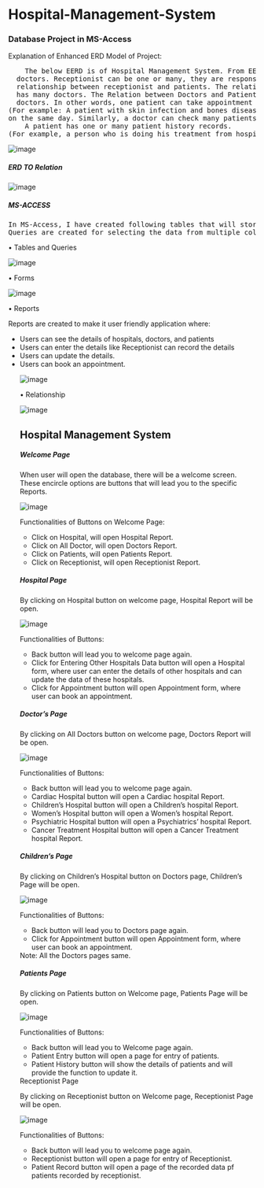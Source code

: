 # Hospital-Management-System
### Database Project in MS-Access

Explanation of Enhanced ERD Model of Project:
<pre>
	The below EERD is of Hospital Management System. From EERD, it is concluded that in Hospitals, There are receptionist and 
  doctors. Receptionist can be one or many, they are responsible for recording the data of many patients. So there One to Many 
  relationship between receptionist and patients. The relation between Hospital and Doctors is one to many because one hospital 
  has many doctors. The Relation between Doctors and Patients is many to many because many patients take appointments of many 
  doctors. In other words, one patient can take appointment of one or many doctors. 
(For example: A patient with skin infection and bones disease visit hospital and take appointments of Dermatologist and Orthopedic
on the same day. Similarly, a doctor can check many patients)
	A patient has one or many patient history records. 
(For example, a person who is doing his treatment from hospital from several months may have different history based on months.) 
</pre>

![image](https://user-images.githubusercontent.com/64362437/189481479-2a717ee9-bbdc-4442-9dda-9a599b949647.png)




##### ERD TO Relation

![image](https://user-images.githubusercontent.com/64362437/189481308-40d4b0bf-df2c-45d5-bc71-6d08a4559611.png)


##### MS-ACCESS
<pre>
In MS-Access, I have created following tables that will store the records of hospitals, doctors, patients, and the receptionists.
Queries are created for selecting the data from multiple columns in a single column of Report. 
</pre>

•	Tables and Queries

![image](https://user-images.githubusercontent.com/64362437/189481558-f7a14317-a1af-4a0d-b645-020d9b606bf2.png)



•	Forms


![image](https://user-images.githubusercontent.com/64362437/189481567-fa7b7ad3-4d8a-4f8c-80f2-d905c84eb446.png)


•	Reports

Reports are created to make it user friendly application where:
<ul>
<li>Users can see the details of hospitals, doctors, and patients</li>
<li>Users can enter the details like Receptionist can record the details</li>
<li>Users can update the details.</li>
<li>Users can book an appointment.</li>


![image](https://user-images.githubusercontent.com/64362437/189481582-61d30f94-8b6d-4965-ba6c-8af3bc779194.png)



•	Relationship

![image](https://user-images.githubusercontent.com/64362437/189481611-1ec0c7f4-9930-411f-85a5-91441a1770d5.png)



## Hospital Management System

##### Welcome Page 

When user will open the database, there will be a welcome screen. These encircle options are buttons that will lead you to the specific Reports.


![image](https://user-images.githubusercontent.com/64362437/189481620-8ebcc73d-f547-451d-8969-79b10ac6c502.png)


Functionalities of Buttons on Welcome Page:
<ul>
<li>Click on Hospital, will open Hospital Report. </li>
<li>Click on All Doctor, will open Doctors Report.</li>
<li>Click on Patients, will open Patients Report.</li>
<li>Click on Receptionist, will open Receptionist Report.</li>
</ul>


##### Hospital Page
By clicking on Hospital button on welcome page, Hospital Report will be open.

![image](https://user-images.githubusercontent.com/64362437/189481641-66db5aea-1b6b-4133-9111-c074cade96e5.png)


Functionalities of Buttons:
<ul>
<li>Back button will lead you to welcome page again.</li>
<li>Click for Entering Other Hospitals Data button will open a Hospital form, where user can enter the details of other hospitals and can update the data of these hospitals.</li>
<li>Click for Appointment button will open Appointment form, where user can book an appointment. </li>
</ul>

##### Doctor’s Page
By clicking on All Doctors button on welcome page, Doctors Report will be open.

![image](https://user-images.githubusercontent.com/64362437/189481663-20df30e0-909e-409e-86dc-cb30751a21e8.png)



Functionalities of Buttons:
<ul>
<li>Back button will lead you to welcome page again.</li>
<li>Cardiac Hospital button will open a Cardiac hospital Report.</li>
<li>Children’s Hospital button will open a Children’s hospital Report.</li>
<li>Women’s Hospital button will open a Women’s hospital Report.</li>
<li>Psychiatric Hospital button will open a Psychiatrics’ hospital Report.</li>
<li>Cancer Treatment Hospital button will open a Cancer Treatment hospital Report.</li>
</ul>


##### Children’s Page
By clicking on Children’s Hospital button on Doctors page, Children’s Page will be open.

![image](https://user-images.githubusercontent.com/64362437/189481671-4bd70426-8b26-4900-a93f-5740a2e86fd6.png)


Functionalities of Buttons:
<ul>
<li>	Back button will lead you to Doctors page again.</li>
<li>	Click for Appointment button will open Appointment form, where user can book an appointment. </li>
</ul>
Note:
	All the Doctors pages same.





##### Patients Page

By clicking on Patients button on Welcome page, Patients Page will be open.

![image](https://user-images.githubusercontent.com/64362437/189481681-44388b0b-90fb-4825-9595-ba4a6b3dfc27.png)



Functionalities of Buttons:
<ul>
<li>	Back button will lead you to Welcome page again. </li>	
<li>	Patient Entry button will open a page for entry of patients.</li>
<li> Patient History button will show the details of patients and will provide the function to update it.</li>
</ul


##### Receptionist Page

By clicking on Receptionist button on Welcome page, Receptionist Page will be open.



![image](https://user-images.githubusercontent.com/64362437/189481696-00f6243c-bae6-439a-befb-f4b93a4ceda9.png)


Functionalities of Buttons:
<ul>
<li>	Back button will lead you to welcome page again. </li>
<li>	Receptionist button will open a page for entry of Receptionist.</li>
<li>	Patient Record button will open a page of the recorded data pf patients recorded by receptionist.</li>
</ul>
